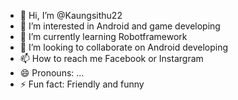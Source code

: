 - 👋 Hi, I’m @Kaungsithu22
- 👀 I’m interested in Android and game developing
- 🌱 I’m currently learning Robotframework
- 💞️ I’m looking to collaborate on Android developing
- 📫 How to reach me Facebook or Instargram
- 😄 Pronouns: ...
- ⚡ Fun fact: Friendly and funny

<!---
Kaungsithu22/Kaungsithu22 is a ✨ special ✨ repository because its `README.md` (this file) appears on your GitHub profile.
You can click the Preview link to take a look at your changes.
--->
